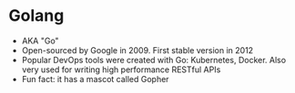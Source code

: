 # Golang

- AKA "Go"
- Open-sourced by Google in 2009. First stable version in 2012
- Popular DevOps tools were created with Go: Kubernetes, Docker. Also very used for writing high performance RESTful APIs
- Fun fact: it has a mascot called Gopher